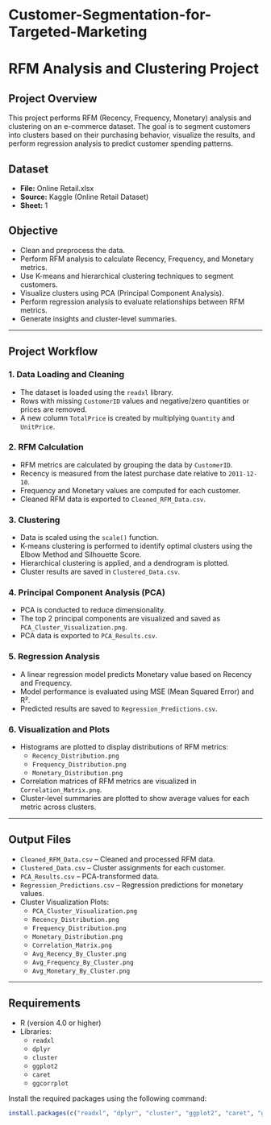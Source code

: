 # Customer-Segmentation-for-Targeted-Marketing

# RFM Analysis and Clustering Project

## Project Overview
This project performs RFM (Recency, Frequency, Monetary) analysis and clustering on an e-commerce dataset. The goal is to segment customers into clusters based on their purchasing behavior, visualize the results, and perform regression analysis to predict customer spending patterns.

## Dataset
- **File:** Online Retail.xlsx
- **Source:** Kaggle (Online Retail Dataset)
- **Sheet:** 1

## Objective
- Clean and preprocess the data.
- Perform RFM analysis to calculate Recency, Frequency, and Monetary metrics.
- Use K-means and hierarchical clustering techniques to segment customers.
- Visualize clusters using PCA (Principal Component Analysis).
- Perform regression analysis to evaluate relationships between RFM metrics.
- Generate insights and cluster-level summaries.

---

## Project Workflow

### 1. Data Loading and Cleaning
- The dataset is loaded using the `readxl` library.
- Rows with missing `CustomerID` values and negative/zero quantities or prices are removed.
- A new column `TotalPrice` is created by multiplying `Quantity` and `UnitPrice`.

### 2. RFM Calculation
- RFM metrics are calculated by grouping the data by `CustomerID`.
- Recency is measured from the latest purchase date relative to `2011-12-10`.
- Frequency and Monetary values are computed for each customer.
- Cleaned RFM data is exported to `Cleaned_RFM_Data.csv`.

### 3. Clustering
- Data is scaled using the `scale()` function.
- K-means clustering is performed to identify optimal clusters using the Elbow Method and Silhouette Score.
- Hierarchical clustering is applied, and a dendrogram is plotted.
- Cluster results are saved in `Clustered_Data.csv`.

### 4. Principal Component Analysis (PCA)
- PCA is conducted to reduce dimensionality.
- The top 2 principal components are visualized and saved as `PCA_Cluster_Visualization.png`.
- PCA data is exported to `PCA_Results.csv`.

### 5. Regression Analysis
- A linear regression model predicts Monetary value based on Recency and Frequency.
- Model performance is evaluated using MSE (Mean Squared Error) and R².
- Predicted results are saved to `Regression_Predictions.csv`.

### 6. Visualization and Plots
- Histograms are plotted to display distributions of RFM metrics:
  - `Recency_Distribution.png`
  - `Frequency_Distribution.png`
  - `Monetary_Distribution.png`
- Correlation matrices of RFM metrics are visualized in `Correlation_Matrix.png`.
- Cluster-level summaries are plotted to show average values for each metric across clusters.

---

## Output Files
- `Cleaned_RFM_Data.csv` – Cleaned and processed RFM data.
- `Clustered_Data.csv` – Cluster assignments for each customer.
- `PCA_Results.csv` – PCA-transformed data.
- `Regression_Predictions.csv` – Regression predictions for monetary values.
- Cluster Visualization Plots:
  - `PCA_Cluster_Visualization.png`
  - `Recency_Distribution.png`
  - `Frequency_Distribution.png`
  - `Monetary_Distribution.png`
  - `Correlation_Matrix.png`
  - `Avg_Recency_By_Cluster.png`
  - `Avg_Frequency_By_Cluster.png`
  - `Avg_Monetary_By_Cluster.png`

---

## Requirements
- R (version 4.0 or higher)
- Libraries:
  - `readxl`
  - `dplyr`
  - `cluster`
  - `ggplot2`
  - `caret`
  - `ggcorrplot`

Install the required packages using the following command:
```r
install.packages(c("readxl", "dplyr", "cluster", "ggplot2", "caret", "ggcorrplot"))
